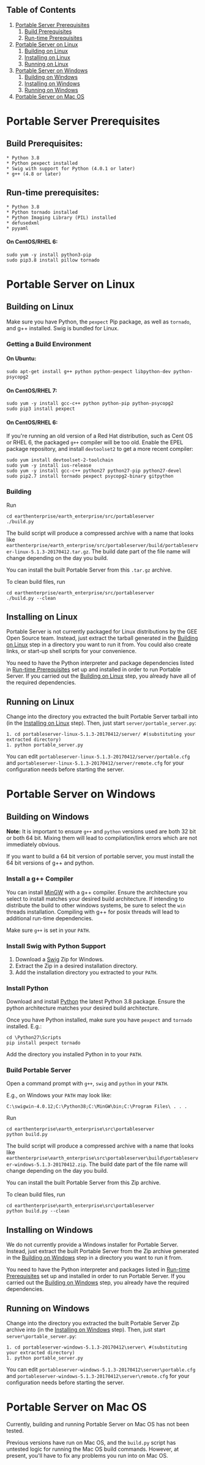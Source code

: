 ## Table of Contents

1. [Portable Server Prerequisites](#portable-server-prerequisites)
    1. [Build Prerequisites](#build-prerequisites)
    1. [Run-time Prerequisites](#run-time-prerequisites)
1. [Portable Server on Linux](#portable-server-on-linux)
    1. [Building on Linux](#building-on-linux)
    1. [Installing on Linux](#installing-on-linux)
    1. [Running on Linux](#running-on-linux)
1. [Portable Server on Windows](#portable-server-on-windows)
    1. [Building on Windows](#building-on-windows)
    1. [Installing on Windows](#installing-on-windows)
    1. [Running on Windows](#running-on-windows)
1. [Portable Server on Mac OS](#portable-server-on-mac-os)


# Portable Server Prerequisites

## Build Prerequisites:

    * Python 3.8
    * Python pexpect installed
    * Swig with support for Python (4.0.1 or later)
    * g++ (4.8 or later)

## Run-time prerequisites:

    * Python 3.8 
    * Python tornado installed
    * Python Imaging Library (PIL) installed
    * defusedxml
    * pyyaml

#### On CentOS/RHEL 6:

    sudo yum -y install python3-pip
    sudo pip3.8 install pillow tornado

# Portable Server on Linux

## Building on Linux

Make sure you have Python, the `pexpect` Pip package, as well as `tornado`, and g++ installed. Swig is bundled for Linux.

### Getting a Build Environment

#### On Ubuntu:

    sudo apt-get install g++ python python-pexpect libpython-dev python-psycopg2

#### On CentOS/RHEL 7:

    sudo yum -y install gcc-c++ python python-pip python-psycopg2
    sudo pip3 install pexpect

#### On CentOS/RHEL 6:

If you're running an old version of a Red Hat distribution, such as Cent OS or RHEL 6, the packaged `g++` compiler will be too old.  Enable the EPEL package repository, and install `devtoolset2` to get a more recent compiler:

    sudo yum install devtoolset-2-toolchain
    sudo yum -y install ius-release
    sudo yum -y install gcc-c++ python27 python27-pip python27-devel
    sudo pip2.7 install tornado pexpect psycopg2-binary gitpython

### Building

Run

    cd earthenterprise/earth_enterprise/src/portableserver
    ./build.py

The build script will produce a compressed archive with a name that looks like `earthenterprise/earth_enterprise/src/portableserver/build/portableserver-linux-5.1.3-20170412.tar.gz`. The build date part of the file name will change depending on the day you build.

You can install the built Portable Server from this `.tar.gz` archive. 

To clean build files, run 

    cd earthenterprise/earth_enterprise/src/portableserver
    ./build.py --clean


## Installing on Linux

Portable Server is not currently packaged for Linux distributions by the GEE Open Source team. Instead, just extract the tarball generated in the [Building on Linux](#building-on-linux) step in a directory you want to run it from.  You could also create links, or start-up shell scripts for your convenience.

You need to have the Python interpreter and package dependencies listed in [Run-time Prerequisites](#run-time-prerequisites) set up and installed in order to run Portable Server.  If you carried out the [Building on Linux](#building-on-linux) step, you already have all of the required dependencies.


## Running on Linux

Change into the directory you extracted the built Portable Server tarball into (in the [Installing on Linux](#installing-on-linux) step).  Then, just start `server/portable_server.py`:

    1. cd portableserver-linux-5.1.3-20170412/server/ #(substituting your extracted directory)
    1. python portable_server.py

You can edit `portableserver-linux-5.1.3-20170412/server/portable.cfg` and `portableserver-linux-5.1.3-20170412/server/remote.cfg` for your configuration needs before starting the server.



# Portable Server on Windows

## Building on Windows

**Note:** It is important to ensure `g++` and `python` versions used are both 32 bit or both 64 bit.  Mixing them will lead to compilation/link errors which are not immediately obvious.

If you want to build a 64 bit version of portable server, you must install the 64 bit versions of g++ and python.

### Install a g++ Compiler

You can install [MinGW](https://sourceforge.net/projects/mingw-w64/) with a g++ compiler.  Ensure the architecture you select to install matches your desired build architecture.  If intending to distribute the build to other windows systems, be sure to select the `win` threads installation.  Compiling with g++ for posix threads will lead to additional run-time dependencies.

Make sure `g++` is set in your `PATH`.

### Install Swig with Python Support

1. Download a [Swig](http://www.swig.org/download.html) Zip for Windows.
2. Extract the Zip in a desired installation directory.
3. Add the installation directory you extracted to your `PATH`.


### Install Python

Download and install [Python](https://www.python.org/downloads/) the latest Python 3.8 package.  Ensure the python architecture matches your desired build architecture.

Once you have Python installed, make sure you have `pexpect` and `tornado` installed. E.g.:

    cd \Python27\Scripts
    pip install pexpect tornado

Add the directory you installed Python in to your `PATH`.


### Build Portable Server

Open a command prompt with `g++`, `swig` and `python` in your `PATH`.

E.g., on Windows your `PATH` may look like:

```
C:\swigwin-4.0.12;C:\Python38;C:\MinGW\bin;C:\Program Files\ . . .
```

Run

    cd earthenterprise\earth_enterprise\src\portableserver
    python build.py

The build script will produce a compressed archive with a name that looks like `earthenterprise\earth_enterprise\src\portableserver\build\portableserver-windows-5.1.3-20170412.zip`. The build date part of the file name will change depending on the day you build.

You can install the built Portable Server from this Zip archive.

To clean build files, run 

    cd earthenterprise\earth_enterprise\src\portableserver
    python build.py --clean


## Installing on Windows

We do not currently provide a Windows installer for Portable Server. Instead, just extract the built Portable Server from the Zip archive generated in the [Building on Windows](#building-on-windows) step in a directory you want to run it from.

You need to have the Python interpreter and packages listed in [Run-time Prerequisites](#run-time-prerequisites) set up and installed in order to run Portable Server.  If you carried out the [Building on Windows](#building-on-windows) step, you already have the required dependencies.


## Running on Windows

Change into the directory you extracted the built Portable Server Zip archive into (in the [Installing on Windows](#installing-on-windows) step). Then, just start `server\portable_server.py`:

    1. cd portableserver-windows-5.1.3-20170412\server\ #(substituting your extracted directory)
    1. python portable_server.py

You can edit `portableserver-windows-5.1.3-20170412\server\portable.cfg` and `portableserver-windows-5.1.3-20170412\server\remote.cfg` for your configuration needs before starting the server.



# Portable Server on Mac OS

Currently, building and running Portable Server on Mac OS has not been tested.

Previous versions have run on Mac OS, and the `build.py` script has untested logic for running the Mac OS build commands.  However, at present, you'll have to fix any problems you run into on Mac OS.

